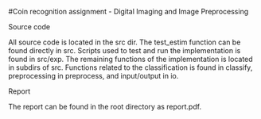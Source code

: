 #Coin recognition assignment - Digital Imaging and Image Preprocessing

Source code

   All source code is located in the src dir. The test_estim function can be
   found directly in src. Scripts used to test and run the implementation is
   found in src/exp. The remaining functions of the implementation is located
   in subdirs of src. Functions related to the classification is found in
   classify, preprocessing in preprocess, and input/output in io.

Report

   The report can be found in the root directory as report.pdf.
